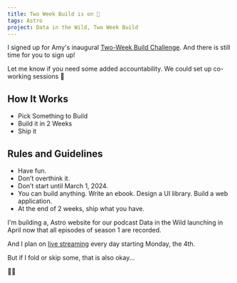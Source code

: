```yaml
---
title: Two Week Build is on 🚀
tags: Astro
project: Data in the Wild, Two Week Build
---
```


I signed up for Amy's inaugural [Two-Week Build Challenge](https://www.twoweekbuild.com/). And there is still time for you to sign up!

Let me know if you need some added accountability. We could set up co-working sessions 🎉

## How It Works

- Pick Something to Build
- Build it in 2 Weeks
- Ship it

## Rules and Guidelines

- Have fun.
- Don’t overthink it.
- Don’t start until March 1, 2024.
- You can build anything. Write an ebook. Design a UI library. Build a web application.
- At the end of 2 weeks, ship what you have.

I'm building a, Astro website for our podcast Data in the Wild launching in April now that all episodes of season 1 are recorded.

And I plan on [live streaming](https://youtube.com/QueenRaae/live) every day starting Monday, the 4th.

But if I fold or skip some, that is also okay...

👷‍♀️
